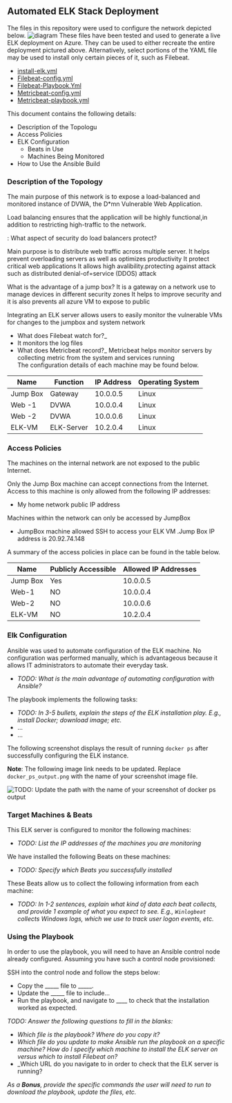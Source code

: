 ## Automated ELK Stack Deployment

The files in this repository were used to configure the network depicted below.
![diagram ](https://user-images.githubusercontent.com/106646100/173477113-9c7c2393-212f-4693-a7c4-1d2f6de401fa.png)
These files have been tested and used to generate a live ELK deployment on Azure. They can be used to either recreate the entire deployment pictured above. Alternatively, select portions of the YAML file may be used to install only certain pieces of it, such as Filebeat.

   - [install-elk.yml](https://github.com/MATTYSIV/ELK-Stack-Project/blob/main/Ansible/install-elk.yml)
   - [Filebeat-config.yml](https://github.com/MATTYSIV/ELK-Stack-Project/blob/main/Ansible/filebeat-config.yml)
   - [Filebeat-Playbook.Yml](https://github.com/MATTYSIV/ELK-Stack-Project/blob/main/Ansible/filebeat-playbook.yml)
   - [Metricbeat-config.yml](https://github.com/MATTYSIV/ELK-Stack-Project/blob/main/Ansible/metricbeat-config.yml)
   - [Metricbeat-playbook.yml](https://github.com/MATTYSIV/ELK-Stack-Project/blob/main/Ansible/metricbeat-playbook.yml)

This document contains the following details:
- Description of the Topologu
- Access Policies
- ELK Configuration
  - Beats in Use
  - Machines Being Monitored
- How to Use the Ansible Build


### Description of the Topology

The main purpose of this network is to expose a load-balanced and monitored instance of DVWA, the D*mn Vulnerable Web Application.

Load balancing ensures that the application will be highly functional,in addition to restricting high-traffic to the network.

: What aspect of security do load balancers protect? 

  Main purpose is to distribute web traffic across multiple server.
  It helps prevent overloading servers as well as optimizes productivity
  It protect critical web applications
  It allows high avalibility.protecting against attack such as distributed denial-of=service (DDOS) attack
  
  What is the advantage of a jump box?
  It is a gateway on a network use to manage devices in different security zones
  It helps to improve security and it is also prevents all azure VM to expose to public

Integrating an ELK server allows users to easily monitor the vulnerable VMs for changes to the jumpbox and system network

- What does Filebeat watch for?_
- It monitors the log files 
- What does Metricbeat record?_
  Metricbeat helps monitor servers by collecting metric from the system and services running  
The configuration details of each machine may be found below.

| Name     | Function | IP Address | Operating System |
|----------|----------|------------|------------------|
| Jump Box | Gateway  | 10.0.0.5   | Linux            |
| Web -1   | DVWA     | 10.0.0.4   | Linux            |
| Web -2   | DVWA     | 10.0.0.6   | Linux            |
| ELK-VM   |ELK-Server| 10.2.0.4   | Linux            |

### Access Policies

The machines on the internal network are not exposed to the public Internet. 

Only the Jump  Box machine can accept connections from the Internet. Access to this machine is only allowed from the following IP addresses:
- My home network public IP address

Machines within the network can only be accessed by JumpBox
- JumpBox machine allowed SSH to access your ELK VM .Jump Box IP address is 20.92.74.148

A summary of the access policies in place can be found in the table below.

| Name     | Publicly Accessible | Allowed IP Addresses |
|----------|---------------------|----------------------|
| Jump Box | Yes                 | 10.0.0.5             |
| Web-1    | NO                  | 10.0.0.4             |
| Web-2    | NO                  | 10.0.0.6             |
|ELK-VM    | NO                  | 10.2.0.4             |
### Elk Configuration

Ansible was used to automate configuration of the ELK machine. No configuration was performed manually, which is advantageous because 
it allows IT administrators to automate their everyday task.
- _TODO: What is the main advantage of automating configuration with Ansible?_

The playbook implements the following tasks:
- _TODO: In 3-5 bullets, explain the steps of the ELK installation play. E.g., install Docker; download image; etc._
- ...
- ...

The following screenshot displays the result of running `docker ps` after successfully configuring the ELK instance.

**Note**: The following image link needs to be updated. Replace `docker_ps_output.png` with the name of your screenshot image file.  


![TODO: Update the path with the name of your screenshot of docker ps output](Images/docker_ps_output.png)

### Target Machines & Beats
This ELK server is configured to monitor the following machines:
- _TODO: List the IP addresses of the machines you are monitoring_

We have installed the following Beats on these machines:
- _TODO: Specify which Beats you successfully installed_

These Beats allow us to collect the following information from each machine:
- _TODO: In 1-2 sentences, explain what kind of data each beat collects, and provide 1 example of what you expect to see. E.g., `Winlogbeat` collects Windows logs, which we use to track user logon events, etc._

### Using the Playbook
In order to use the playbook, you will need to have an Ansible control node already configured. Assuming you have such a control node provisioned: 

SSH into the control node and follow the steps below:
- Copy the _____ file to _____.
- Update the _____ file to include...
- Run the playbook, and navigate to ____ to check that the installation worked as expected.

_TODO: Answer the following questions to fill in the blanks:_
- _Which file is the playbook? Where do you copy it?_
- _Which file do you update to make Ansible run the playbook on a specific machine? How do I specify which machine to install the ELK server on versus which to install Filebeat on?_
- _Which URL do you navigate to in order to check that the ELK server is running?

_As a **Bonus**, provide the specific commands the user will need to run to download the playbook, update the files, etc._
